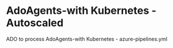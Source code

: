 # AdoAgents-with Kubernetes - Autoscaled

ADO to process AdoAgents-with Kubernetes - azure-pipelines.yml